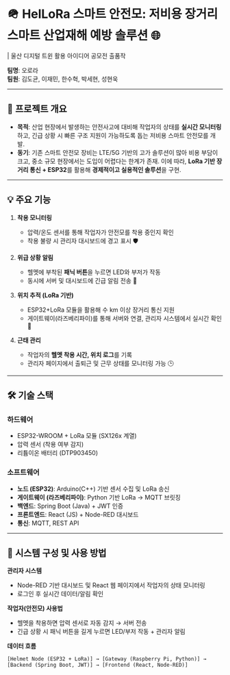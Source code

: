 # 🪖 HelLoRa 스마트 안전모: 저비용 장거리 스마트 산업재해 예방 솔루션 🌐  
| 울산 디지털 트윈 활용 아이디어 공모전 출품작

**팀명**: 오로라 <br>
**팀원**: 김도균, 이재민, 한수혁, 박세현, 성현욱

---

## 📜 프로젝트 개요  

- **목적**: 산업 현장에서 발생하는 안전사고에 대비해 작업자의 상태를 **실시간 모니터링**하고, 긴급 상황 시 빠른 구조 지원이 가능하도록 돕는 저비용 스마트 안전모를 개발.  
- **동기**: 기존 스마트 안전모 장비는 LTE/5G 기반의 고가 솔루션이 많아 비용 부담이 크고, 중소 규모 현장에서는 도입이 어렵다는 한계가 존재. 이에 따라, **LoRa 기반 장거리 통신 + ESP32**를 활용해 **경제적이고 실용적인 솔루션**을 구현.  

---

## 💡 주요 기능  

1. **착용 모니터링**  
   - 압력/온도 센서를 통해 작업자가 안전모를 착용 중인지 확인  
   - 착용 불량 시 관리자 대시보드에 경고 표시 🛡️  

2. **위급 상황 알림**  
   - 헬멧에 부착된 **패닉 버튼**을 누르면 LED와 부저가 작동  
   - 동시에 서버 및 대시보드에 긴급 알림 전송 🚨  

3. **위치 추적 (LoRa 기반)**  
   - ESP32+LoRa 모듈을 활용해 수 km 이상 장거리 통신 지원  
   - 게이트웨이(라즈베리파이)를 통해 서버와 연결, 관리자 시스템에서 실시간 확인 📍  

4. **근태 관리**  
   - 작업자의 **헬멧 착용 시간, 위치 로그**를 기록  
   - 관리자 페이지에서 출퇴근 및 근무 상태를 모니터링 가능 🕒  

---

## 🛠️ 기술 스택  

### 하드웨어  
- ESP32-WROOM + LoRa 모듈 (SX126x 계열)  
- 압력 센서 (착용 여부 감지)  
- 리튬이온 배터리 (DTP903450)  

### 소프트웨어  
- **노드 (ESP32)**: Arduino(C++) 기반 센서 수집 및 LoRa 송신  
- **게이트웨이 (라즈베리파이)**: Python 기반 LoRa → MQTT 브릿징  
- **백엔드**: Spring Boot (Java) + JWT 인증  
- **프론트엔드**: React (JS) + Node-RED 대시보드  
- **통신**: MQTT, REST API  

---

## 🔧 시스템 구성 및 사용 방법  

**관리자 시스템**  
- Node-RED 기반 대시보드 및 React 웹 페이지에서 작업자의 상태 모니터링  
- 로그인 후 실시간 데이터/알림 확인  

**작업자(안전모) 사용법**  
- 헬멧을 착용하면 압력 센서로 자동 감지 → 서버 전송  
- 긴급 상황 시 패닉 버튼을 길게 누르면 LED/부저 작동 + 관리자 알림  

**데이터 흐름**  
```plaintext
[Helmet Node (ESP32 + LoRa)] → [Gateway (Raspberry Pi, Python)] → [Backend (Spring Boot, JWT)] → [Frontend (React, Node-RED)]
